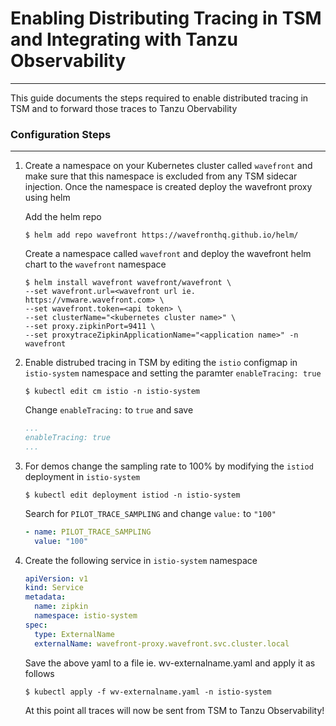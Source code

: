 # Enabling Distributing Tracing in TSM and Integrating with Tanzu Observability
---
This guide documents the steps required to enable distributed tracing in TSM and to forward those traces to Tanzu Obervability  


### Configuration Steps
---
1. Create a namespace on your Kubernetes cluster called `wavefront` and make sure that this namespace is excluded from any TSM sidecar injection. Once the namespace is created deploy the wavefront proxy using helm

    Add the helm repo
    ```shell
    $ helm add repo wavefront https://wavefronthq.github.io/helm/
    ```
    Create a namespace called `wavefront` and deploy the wavefront helm chart to the `wavefront` namespace 
    ```shell
    $ helm install wavefront wavefront/wavefront \          
    --set wavefront.url=<wavefront url ie. https://vmware.wavefront.com> \    
    --set wavefront.token=<api token> \  
    --set clusterName="<kubernetes cluster name>" \
    --set proxy.zipkinPort=9411 \
    --set proxytraceZipkinApplicationName="<application name>" -n wavefront
    ```

2. Enable distrubed tracing in TSM by editing the `istio` configmap in `istio-system` namespace and setting the paramter `enableTracing: true` 
    ```shell
    $ kubectl edit cm istio -n istio-system
    ```
    Change `enableTracing:` to `true` and save
    ```yaml
    ...
    enableTracing: true 
    ...
    ```

3. For demos change the sampling rate to 100% by modifying the `istiod` deployment in `istio-system` 
    ```shell
    $ kubectl edit deployment istiod -n istio-system
    ```
    Search for `PILOT_TRACE_SAMPLING` and change `value:` to `"100"`
    ```yaml
    - name: PILOT_TRACE_SAMPLING
      value: "100"
    ```

4.  Create the following service in `istio-system` namespace
    ```yaml
    apiVersion: v1
    kind: Service
    metadata:
      name: zipkin
      namespace: istio-system
    spec:
      type: ExternalName
      externalName: wavefront-proxy.wavefront.svc.cluster.local    

    ```
    Save the above yaml to a file ie. wv-externalname.yaml and apply it as follows
    ```shell
    $ kubectl apply -f wv-externalname.yaml -n istio-system
    ```
    At this point all traces will now be sent from TSM to Tanzu Observability!

